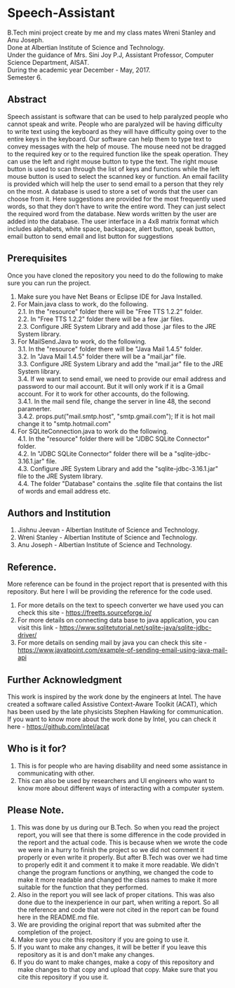 # Speech-Assistant
B.Tech mini project create by me and my class mates Wreni Stanley and Anu Joseph. <br>
Done at Albertian Institute of Science and Technology. <br>
Under the guidance of Mrs. Sini Joy P.J, Assistant Professor, Computer Science Department, AISAT. <br>
During the academic year December - May, 2017. <br>
Semester 6. <br>
## Abstract
Speech assistant is software that can be used to help paralyzed people who cannot speak and write. People who are paralyzed will be having difficulty to write text using the keyboard as they will have difficulty going over to the entire keys in the keyboard. Our software can help them to type text to convey messages with the help of mouse. The mouse need not be dragged to the required key or to the required function like the speak operation. They can use the left and right mouse button to type the text. The right mouse button is used to scan through the list of keys and functions while the left mouse button is used to select the scanned key or function. An email facility is provided which will help the user to send email to a person that they rely on the most. A database is used to store a set of words that the user can choose from it. Here suggestions are provided for the most frequently used words, so that they don’t have to write the entire word. They can just select the required word from the database. New words written by the user are added into the database. The user interface in a 4x8 matrix format which includes alphabets, white space, backspace, alert button, speak button, email button to send email and list button for suggestions
## Prerequisites 
Once you have cloned the repository you need to do the following to make sure you can run the project. <br>
1. Make sure you have Net Beans or Eclipse IDE for Java Installed. <br>
2. For Main.java class to work, do the following. <br>
2.1. In the "resource" folder there will be "Free TTS 1.2.2" folder. <br>
2.2. In "Free TTS 1.2.2" folder there will be a few .jar files. <br>
2.3. Configure JRE System Library and add those .jar files to the JRE System library.<br>
3. For MailSend.Java to work, do the following. <br>
3.1. In the "resource" folder there will be "Java Mail 1.4.5" folder.<br>
3.2. In "Java Mail 1.4.5" folder there will be a "mail.jar" file.<br>
3.3. Configure JRE System Library and add the "mail.jar" file to the JRE System library.<br>
3.4. If we want to send email, we need to provide our email address and password to our mail account. But it will only work if it is a Gmail account. For it to work for other accounts, do the following.<br>
3.4.1. In the mail send file, change the server in line 48, the second paramerter. <br>
3.4.2. props.put("mail.smtp.host", "smtp.gmail.com"); If it is hot mail change it to "smtp.hotmail.com"<br>
4. For SQLiteConnection.java to work do the following.<br>
4.1. In the "resource" folder there will be "JDBC SQLite Connector" folder.<br>
4.2. In "JDBC SQLite Connector" folder there will be a "sqlite-jdbc-3.16.1.jar" file.<br>
4.3. Configure JRE System Library and add the "sqlite-jdbc-3.16.1.jar" file to the JRE System library.<br>
4.4. The folder "Database" contains the .sqlite file that contains the list of words and email address etc.<br>
## Authors and Institution
1. Jishnu Jeevan - Albertian Institute of Science and Technology. <br>
2. Wreni Stanley - Albertian Institute of Science and Technology. <br>
3. Anu Joseph - Albertian Institute of Science and Technology. <br>
## Reference.
More reference can be found in the project report that is presented with this repository. But here I will be providing the reference for the code used.
1. For more details on the text to speech converter we have used you can check this site - https://freetts.sourceforge.io/
2. For more details on connecting data base to java application, you can visit this link - https://www.sqlitetutorial.net/sqlite-java/sqlite-jdbc-driver/
3. For more details on sending mail by java you can check this site - https://www.javatpoint.com/example-of-sending-email-using-java-mail-api
## Further Acknowledgment 
This work is inspired by the work done by the engineers at Intel. The have created a software called Assistive Context-Aware Toolkit (ACAT), which has been used by the late physicists Stephen Hawking for communication.<br>
If you want to know more about the work done by Intel, you can check it here - https://github.com/intel/acat
## Who is it for?
1. This is for people who are having disability and need some assistance in communicating with other.
2. This can also be used by researchers and UI engineers who want to know more about different ways of interacting with a computer system.
## Please Note.
1. This was done by us during our B.Tech. So when you read the project report, you will see that there is some difference in the code provided in the report and the actual code. This is because when we wrote the code we were in a hurry to finish the project so we did not comment it properly or even write it properly. But after B.Tech was over we had time to properly edit it and comment it to make it more readable. We didn't change the program functions or anything, we changed the code to make it more readable and changed the class names to make it more suitable for the function that they performed. 
2. Also in the report you will see lack of proper citations. This was also done due to the inexperience in our part, when writing a report. So all the reference and code that were not cited in the report can be found here in the README.md file.
3. We are providing the original report that was submited after the completion of the project.
4. Make sure you cite this repository if you are going to use it.
5. If you want to make any changes, it will be better if you leave this repository as it is and don't make any changes. 
6. If you do want to make changes, make a copy of this repository and make changes to that copy and upload that copy. Make sure that you cite this repository if you use it.
